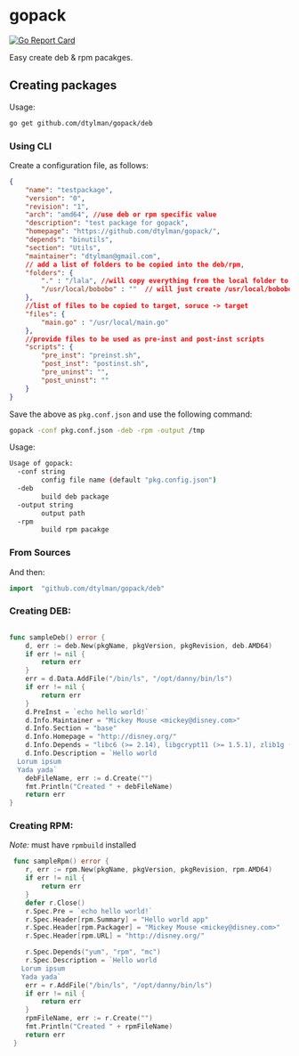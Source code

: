 # gopack

[![Go Report Card](https://goreportcard.com/badge/github.com/dtylman/gopack)](https://goreportcard.com/report/github.com/dtylman/gopack)

Easy create deb & rpm pacakges.


## Creating packages

Usage:
```sh
go get github.com/dtylman/gopack/deb
```

### Using CLI

Create a configuration file, as follows:
```json
{
	"name": "testpackage",
	"version": "0",
    "revision": "1",
    "arch": "amd64", //use deb or rpm specific value
    "description": "test package for gopack", 
    "homepage": "https://github.com/dtylman/gopack/",
    "depends": "binutils",
    "section": "Utils",
	"maintainer": "dtylman@gmail.com",
	// add a list of folders to be copied into the deb/rpm,	
    "folders": {
        "." : "/lala", //will copy everything from the local folder to /lala/...
        "/usr/local/bobobo" : ""  // will just create /usr/local/bobobo on target
	},
	//list of files to be copied to target, soruce -> target
    "files": {      
        "main.go" : "/usr/local/main.go"  
	},
	//provide files to be used as pre-inst and post-inst scripts
    "scripts": {
        "pre_inst": "preinst.sh",
        "post_inst": "postinst.sh",
        "pre_uninst": "",
        "post_uninst": ""
    }
}
```

Save the above as `pkg.conf.json` and use the following command:

```bash
gopack -conf pkg.conf.json -deb -rpm -output /tmp
```

Usage:
```bash
Usage of gopack:
  -conf string
        config file name (default "pkg.config.json")
  -deb
        build deb package
  -output string
        output path
  -rpm
        build rpm pacakge
```

### From Sources
And then: 
```go
import	"github.com/dtylman/gopack/deb"
```

### Creating DEB:

```go

func sampleDeb() error {
	d, err := deb.New(pkgName, pkgVersion, pkgRevision, deb.AMD64)
	if err != nil {
		return err
	}
	err = d.Data.AddFile("/bin/ls", "/opt/danny/bin/ls")
	if err != nil {
		return err
	}
	d.PreInst = `echo hello world!`
	d.Info.Maintainer = "Mickey Mouse <mickey@disney.com>"
	d.Info.Section = "base"
	d.Info.Homepage = "http://disney.org/"
	d.Info.Depends = "libc6 (>= 2.14), libgcrypt11 (>= 1.5.1), zlib1g (>= 1:1.1.4)"
	d.Info.Description = `Hello world
  Lorum ipsum
  Yada yada`
	debFileName, err := d.Create("")
	fmt.Println("Created " + debFileName)
	return err
}
```

### Creating RPM:
 *Note:* must have `rpmbuild` installed

```go
 func sampleRpm() error {
 	r, err := rpm.New(pkgName, pkgVersion, pkgRevision, rpm.AMD64)
 	if err != nil {
 		return err
 	}
 	defer r.Close()
 	r.Spec.Pre = `echo hello world!`
 	r.Spec.Header[rpm.Summary] = "Hello world app"
 	r.Spec.Header[rpm.Packager] = "Mickey Mouse <mickey@disney.com>"
 	r.Spec.Header[rpm.URL] = "http://disney.org/"

 	r.Spec.Depends("yum", "rpm", "mc")
 	r.Spec.Description = `Hello world
   Lorum ipsum
   Yada yada`
 	err = r.AddFile("/bin/ls", "/opt/danny/bin/ls")
 	if err != nil {
 		return err
 	}
 	rpmFileName, err := r.Create("")
 	fmt.Println("Created " + rpmFileName)
 	return err
 }
```


